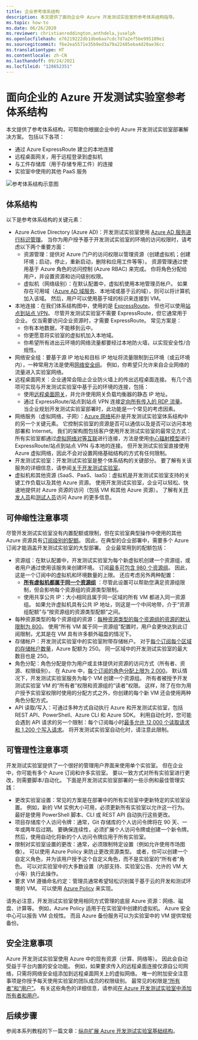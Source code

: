 ```yaml
---
title: 企业参考体系结构
description: 本文提供了面向企业中 Azure 开发测试实验室的参考体系结构指导。
ms.topic: how-to
ms.date: 06/26/2020
ms.reviewer: christianreddington,anthdela,juselph
ms.openlocfilehash: e76219222db1dbe6aa7cdc7d7a2ef5be995109e1
ms.sourcegitcommit: f6e2ea5571e35b9ed3a79a22485eba4d20ae36cc
ms.translationtype: HT
ms.contentlocale: zh-CN
ms.lasthandoff: 09/24/2021
ms.locfileid: "128652351"
---
```

# <a name="azure-devtest-labs-reference-architecture-for-enterprises"></a>面向企业的 Azure 开发测试实验室参考体系结构
本文提供了参考体系结构，可帮助你根据企业中的 Azure 开发测试实验室部署解决方案。 包括以下各项：
- 通过 Azure ExpressRoute 建立的本地连接
- 远程桌面网关，用于远程登录到虚拟机
- 与工件存储库（用于存储专用工件）的连接
- 实验室中使用的其他 PaaS 服务

![参考体系结构示意图](./media/devtest-lab-reference-architecture/reference-architecture.png)

## <a name="architecture"></a>体系结构
以下是参考体系结构的关键元素：

- Azure Active Directory (Azure AD)：开发测试实验室使用 [Azure AD 服务进行标识管理](../active-directory/fundamentals/active-directory-whatis.md)。 当你为用户授予基于开发测试实验室的环境的访问权限时，请考虑以下两个重要方面：
    - 资源管理：提供对 Azure 门户的访问权限以管理资源（创建虚拟机；创建环境；启动，停止，重新启动，删除和应用工件等等）。 资源管理通过使用基于 Azure 角色的访问控制 (Azure RBAC) 来完成。 你将角色分配给用户，并设置资源和访问级别权限。
    - 虚拟机（网络级别）：在默认配置中，虚拟机使用本地管理员帐户。 如果存在可用域（[Azure AD 域服务](../active-directory-domain-services/overview.md)、本地域或基于云的域），则可以将计算机加入该域。 然后，用户可以使用基于域的标识来连接到 VM。
- 本地连接：在我们体系结构图中，使用的是 [ExpressRoute](../expressroute/expressroute-introduction.md)。 但也可以使用[站点到站点 VPN](../vpn-gateway/vpn-gateway-about-vpn-gateway-settings.md)。 尽管开发测试实验室不需要 ExpressRoute，但它通常用于企业。 仅当需要访问企业资源时，才需要 ExpressRoute。 常见方案是：
    - 你有本地数据，不能移到云中。
    - 你更愿意将实验室的虚拟机加入本地域。
    - 你希望所有进出云环境的网络流量都要经过本地防火墙，以实现安全性/合规性。
- 网络安全组：要基于源 IP 地址和目标 IP 地址将流量限制到云环境（或云环境内），一种常用方法是使用[网络安全组](../virtual-network/network-security-groups-overview.md)。 例如，你希望只允许来自企业网络的流量进入实验室网络。
- 远程桌面网关：企业通常会阻止企业防火墙上的传出远程桌面连接。 有几个选项可实现与开发测试实验室中基于云的环境的连接，包括：
  - 使用[远程桌面网关](/windows-server/remote/remote-desktop-services/desktop-hosting-logical-architecture)，并允许使用网关负载均衡器的静态 IP 地址。
  - 通过 ExpressRoute/站点到站点 VPN 连接[定向所有传入的 RDP 流量](../vpn-gateway/vpn-gateway-forced-tunneling-rm.md)。 当企业规划开发测试实验室部署时，此功能是一个常见的考虑因素。
- 网络服务（虚拟网络，子网）：[Azure 网络](../networking/fundamentals/networking-overview.md)拓扑是开发测试实验室体系结构中的另一个关键元素。 它控制实验室的资源是否可以通信以及是否可以访问本地部署和 Internet。 我们的架构图包括客户使用开发测试实验室的最常见方式：所有实验室都通过[虚拟网络对等互联](../virtual-network/virtual-network-peering-overview.md)进行连接，方法是使用[中心辐射模型](/azure/architecture/reference-architectures/hybrid-networking/hub-spoke)进行 ExpressRoute/站点到站点 VPN 与本地的连接。 但开发测试实验室直接使用 Azure 虚拟网络，因此不会对设置网络基础结构的方式有任何限制。
- 开发测试实验室：开发测试实验室是整个体系结构的关键部分。 要了解有关该服务的详细信息，请参阅[关于开发测试实验室](devtest-lab-overview.md)。
- 虚拟机和其他资源 (SaaS、PaaS、IaaS)：虚拟机是开发测试实验室支持的关键工作负载以及其他 Azure 资源。 使用开发测试实验室，企业可以轻松、快速地提供对 Azure 资源的访问（包括 VM 和其他 Azure 资源）。 了解有关[开发人员](devtest-lab-developer-lab.md)和[测试人员](devtest-lab-test-env.md)访问 Azure 的更多信息。

## <a name="scalability-considerations"></a>可伸缩性注意事项
尽管开发测试实验室没有内置配额或限制，但在实验室典型操作中使用的其他 Azure 资源具有[订阅级别的配额](../azure-resource-manager/management/azure-subscription-service-limits.md)。 因此，在典型的企业部署中，需要多个 Azure 订阅才能涵盖开发测试实验室的大型部署。 企业最常用到的配额包括：

- 资源组：在默认配置中，开发测试实验室为每个新虚拟机创建一个资源组，或者用户通过使用该服务来创建环境。 订阅[最多可包含 980 个资源组](../azure-resource-manager/management/azure-subscription-service-limits.md#subscription-limits)。 因此，这是一个订阅中的虚拟机和环境数量的上限。 还应考虑另外两种配置：
    - **[所有虚拟机都属于同一个资源组](resource-group-control.md)** ：尽管此设置可以帮助您满足资源组限制，但会影响每个资源组的资源类型限制。
    - 使用共享公共 IP：大小相同且属于同一区域的所有 VM 都进入同一资源组。 如果允许虚拟机具有公共 IP 地址，则这是一个中间地带，介于“资源组配额”与“按资源组的资源类型配额”之间。
- 每种资源类型的每个资源组的资源：[每种资源类型的每个资源组的资源的默认限制为 800](../azure-resource-manager/management/azure-subscription-service-limits.md#resource-group-limits)。  使用“所有 VM 属于同一资源组”配置时，用户会更快达到此订阅限制，尤其是在 VM 具有许多额外磁盘的情况下。
- 存储帐户：开发测试实验室中的实验室附带存储帐户。 对于[每个订阅每个区域的存储帐户数量](../azure-resource-manager/management/azure-subscription-service-limits.md#storage-limits)，Azure 配额为 250。 同一区域中的开发测试实验室的最大数目也是 250。
- 角色分配：角色分配是你为用户或主体提供对资源的访问方式（所有者、资源、权限级别）。 在 Azure 中，[每个订阅的角色分配上限为 2,000](../azure-resource-manager/management/azure-subscription-service-limits.md#azure-rbac-limits)。 默认情况下，开发测试实验室服务为每个 VM 创建一个资源组。 所有者被授予开发测试实验室 VM 的“所有者”权限和资源组的“读者”权限。  这样，除了在你为用户授予实验室权限时使用的分配方式之外，你创建的每个新 VM 还会使用两种角色分配方式。
- API 读取/写入：可通过多种方式自动执行 Azure 和开发测试实验室，包括 REST API、PowerShell、Azure CLI 和 Azure SDK。 利用自动化时，您可能会遇到 API 请求的另一个限制：每个订阅每小时[最多允许 12,000 个读取请求和 1,200 个写入请求](../azure-resource-manager/management/request-limits-and-throttling.md)。 将开发测试实验室自动化时，请注意此限制。

## <a name="manageability-considerations"></a>可管理性注意事项
开发测试实验室提供了一个很好的管理用户界面来使用单个实验室。 但在企业中，你可能有多个 Azure 订阅和许多实验室。 要以一致方式对所有实验室进行更改，则需要脚本/自动化。 下面是开发测试实验室部署的一些示例和最佳管理实践：

- 更改实验室设置：常见的方案是在部署中的所有实验室中更新特定的实验室设置。 例如，新的 VM 实例大小可用，必须更新所有实验室以允许这一行为。 最好是使用 PowerShell 脚本、CLI 或 REST API 自动执行这些更改。  
- 项目存储库个人访问令牌：通常，Git 存储库的个人访问令牌将在 90 天、一年或两年后过期。 要确保连续性，必须扩展个人访问令牌或创建一个新令牌。 然后，使用自动化将新的个人访问令牌应用于所有实验室。
- 限制对实验室设置的更改：通常，必须限制特定设置（例如允许使用市场图像）。 可以使用 Azure Policy 来防止更改资源类型。 或者，你可以创建一个自定义角色，并为该用户授予这个自定义角色，而不是实验室的“所有者”角色。 可以对实验室中的大多数设置（内部支持、实验室公告、允许的 VM 大小等）执行此操作。
- 要求 VM 遵循命名约定：管理员通常希望轻松识别属于基于云的开发和测试环境的 VM。 可以使用 [Azure Policy](https://github.com/Azure/azure-policy/tree/master/samples/TextPatterns/allow-multiple-name-patterns) 来实现。

请务必注意，开发测试实验室使用相同方式管理的底层 Azure 资源：网络、磁盘、计算等。 例如，Azure Policy 适用于在实验室中创建的虚拟机。 Azure 安全中心可以报告 VM 合规性。 而且 Azure 备份服务可以为实验室中的 VM 提供常规备份。

## <a name="security-considerations"></a>安全注意事项
Azure 开发测试实验室使用 Azure 中的现有资源（计算、网络等）。 因此会自动受益于平台内置的安全功能。 例如，如果要求传入的远程桌面连接仅源自公司网络，只需将网络安全组添加到远程桌面网关上的虚拟网络。 唯一的附加安全注意事项是你授予每天使用实验室的团队成员的权限级别。 最常见的权限是[“所有者”和“用户”](devtest-lab-add-devtest-user.md)。  有关这些角色的详细信息，请参阅[在 Azure 开发测试实验室中添加所有者和用户](devtest-lab-add-devtest-user.md)。

## <a name="next-steps"></a>后续步骤
参阅本系列教程的下一篇文章：[纵向扩展 Azure 开发测试实验室基础结构](devtest-lab-guidance-scale.md)。